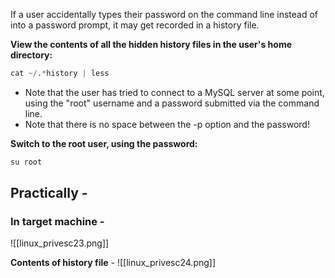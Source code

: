 If a user accidentally types their password on the command line instead of into a password prompt, it may get recorded in a history file.

**View the contents of all the hidden history files in the user's home directory:**
```python
cat ~/.*history | less
```
- Note that the user has tried to connect to a MySQL server at some point, using the "root" username and a password submitted via the command line.
- Note that there is no space between the -p option and the password!

**Switch to the root user, using the password:**
```python
su root
```

## Practically - 
### In target machine - 
![[linux_privesc23.png]]

**Contents of history file** - 
![[linux_privesc24.png]]
